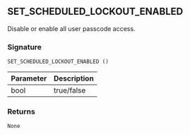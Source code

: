 ## SET\_SCHEDULED\_LOCKOUT\_ENABLED

Disable or enable all user passcode access.


### Signature

`SET_SCHEDULED_LOCKOUT_ENABLED ()`


| Parameter | Description |
| --- | --- |
| bool | true/false |


### Returns

`None`
